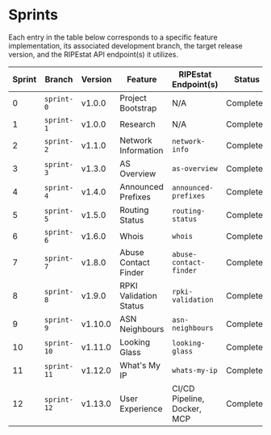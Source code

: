 # Sprints

Each entry in the table below corresponds to a specific feature implementation, its associated development branch, the target release version, and the RIPEstat API endpoint(s) it utilizes.

| Sprint | Branch | Version | Feature | RIPEstat Endpoint(s) | Status |
|--------|--------|---------|---------|----------------------|--------|
| 0 | `sprint-0` | v1.0.0 | Project Bootstrap | N/A | Completed |
| 1 | `sprint-1` | v1.0.0 | Research | N/A | Completed |
| 2 | `sprint-2` | v1.1.0 | Network Information | `network-info` | Completed |
| 3 | `sprint-3` | v1.3.0 | AS Overview | `as-overview` | Completed |
| 4 | `sprint-4` | v1.4.0 | Announced Prefixes | `announced-prefixes` | Completed |
| 5 | `sprint-5` | v1.5.0 | Routing Status | `routing-status` | Completed |
| 6 | `sprint-6` | v1.6.0 | Whois | `whois` | Completed |
| 7 | `sprint-7` | v1.8.0 | Abuse Contact Finder | `abuse-contact-finder` | Completed |
| 8 | `sprint-8` | v1.9.0 | RPKI Validation Status | `rpki-validation` | Completed |
| 9 | `sprint-9` | v1.10.0 | ASN Neighbours | `asn-neighbours` | Completed |
| 10 | `sprint-10` | v1.11.0 | Looking Glass | `looking-glass` | Completed |
| 11 | `sprint-11` | v1.12.0 | What's My IP | `whats-my-ip` | Completed |
| 12 | `sprint-12` | v1.13.0 | User Experience | CI/CD Pipeline, Docker, MCP | Completed |
